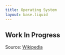 ```yaml
---
title: Operating System
layout: base.liquid
---
```


## Work In Progress

Source: [Wikipedia](https://en.wikipedia.org/wiki/Operating_system)
